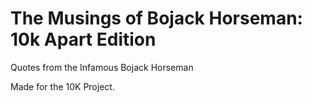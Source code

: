 # The Musings of Bojack Horseman: 10k Apart Edition
Quotes from the Infamous Bojack Horseman

Made for the 10K Project.
